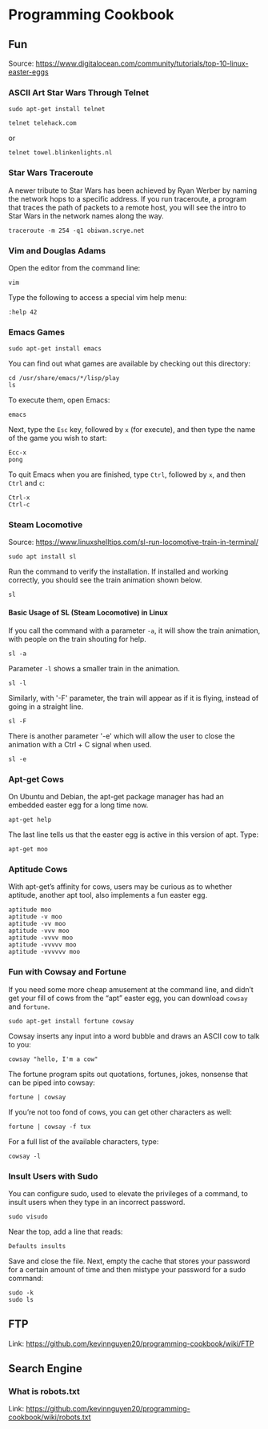 # Programming Cookbook

## Fun

Source: https://www.digitalocean.com/community/tutorials/top-10-linux-easter-eggs

### ASCII Art Star Wars Through Telnet

```
sudo apt-get install telnet
```

```
telnet telehack.com
```

or

```
telnet towel.blinkenlights.nl
```

### Star Wars Traceroute

A newer tribute to Star Wars has been achieved by Ryan Werber by naming the network hops to a specific address.
If you run traceroute, a program that traces the path of packets to a remote host, you will see the intro to Star Wars in the network names along the way.

```
traceroute -m 254 -q1 obiwan.scrye.net
```

### Vim and Douglas Adams

Open the editor from the command line:

```
vim
```

Type the following to access a special vim help menu:

```
:help 42
```

### Emacs Games

```
sudo apt-get install emacs
```

You can find out what games are available by checking out this directory:

```
cd /usr/share/emacs/*/lisp/play
ls
```

To execute them, open Emacs:

```
emacs
```

Next, type the `Esc` key, followed by `x` (for execute), and then type the name of the game you wish to start:

```
Ecc-x
pong
```

To quit Emacs when you are finished, type `Ctrl`, followed by `x`, and then `Ctrl` and `c`:

```
Ctrl-x
Ctrl-c
```

### Steam Locomotive

Source: https://www.linuxshelltips.com/sl-run-locomotive-train-in-terminal/

```
sudo apt install sl
```

Run the command to verify the installation. If installed and working correctly, you should see the train animation shown below.

```
sl
```

#### Basic Usage of SL (Steam Locomotive) in Linux

If you call the command with a parameter `-a`, it will show the train animation, with people on the train shouting for help.

```
sl -a
```

Parameter `-l` shows a smaller train in the animation.

```
sl -l
```

Similarly, with '-F' parameter, the train will appear as if it is flying, instead of going in a straight line.

```
sl -F
```

There is another parameter '-e' which will allow the user to close the animation with a Ctrl + C signal when used.

```
sl -e
```

### Apt-get Cows

On Ubuntu and Debian, the apt-get package manager has had an embedded easter egg for a long time now.

```
apt-get help
```

The last line tells us that the easter egg is active in this version of apt. Type:

```
apt-get moo
```

### Aptitude Cows

With apt-get’s affinity for cows, users may be curious as to whether aptitude, another apt tool, also implements a fun easter egg.

```
aptitude moo
aptitude -v moo
aptitude -vv moo
aptitude -vvv moo
aptitude -vvvv moo
aptitude -vvvvv moo
aptitude -vvvvvv moo
```

### Fun with Cowsay and Fortune

If you need some more cheap amusement at the command line, and didn’t get your fill of cows from the “apt” easter egg, you can download `cowsay` and `fortune`.

```
sudo apt-get install fortune cowsay
```

Cowsay inserts any input into a word bubble and draws an ASCII cow to talk to you:

```
cowsay "hello, I'm a cow"
```

The fortune program spits out quotations, fortunes, jokes, nonsense that can be piped into cowsay:

```
fortune | cowsay
```

If you’re not too fond of cows, you can get other characters as well:

```
fortune | cowsay -f tux
```

For a full list of the available characters, type:

```
cowsay -l
```

### Insult Users with Sudo

You can configure sudo, used to elevate the privileges of a command, to insult users when they type in an incorrect password.

```
sudo visudo
```

Near the top, add a line that reads:

```
Defaults insults
```

Save and close the file.
Next, empty the cache that stores your password for a certain amount of time and then mistype your password for a sudo command:

```
sudo -k
sudo ls
```

## FTP

Link: https://github.com/kevinnguyen20/programming-cookbook/wiki/FTP

## Search Engine

### What is robots.txt

Link: https://github.com/kevinnguyen20/programming-cookbook/wiki/robots.txt
